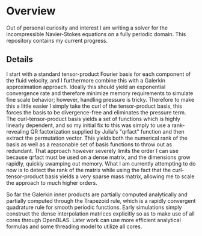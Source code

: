 Overview
=========

Out of personal curiosity and interest I am writing a solver for the
incompressible Navier-Stokes equations on a fully
periodic domain. This repository contains my current progress.


Details
-------
I start with a standard tensor-product Fourier basis
for each component of the fluid velocity, and I furthermore
combine this with a Galerkin approximation approach. Ideally
this should yield an exponential convergence rate and therefore
minimize memory requirements to simulate fine scale behavior;
however, handling pressure is tricky. Therefore to make
this a little easier I simply take the curl of the tensor-product
basis, this forces the basis to be divergence-free and eliminates
the pressure term. The curl-tensor-product basis yields a set
of functions which is highly linearly dependent, and so 
my initial fix to this was simply to use a rank-revealing QR
factorization supplied by Julia's "qrfact" function and then
extract the permutation vector. This yields both the numerical rank
of the basis as well as a reasonable set of basis functions to throw out
as redundant. That approach however severely limits the order I can use
because qrfact must be used on a dense matrix, and the dimensions
grow rapidly, quickly swamping out memory. What I am currently
attempting to do now is to detect the rank of the matrix while 
using the fact that the curl-tensor-product basis yields a very 
sparse mass matrix, allowing me to scale the approach to much
higher orders.

So far the Galerkin inner products are partially computed analytically
and partially computed through the Trapezoid rule, which is a rapidly
convergent quadrature rule for smooth periodic functions. Early
simulations simply construct the dense interpolation matrices
explicitly so as to make use of all cores through OpenBLAS. Later
work can use more efficient analytical formulas and some
threading model to utilize all cores.





